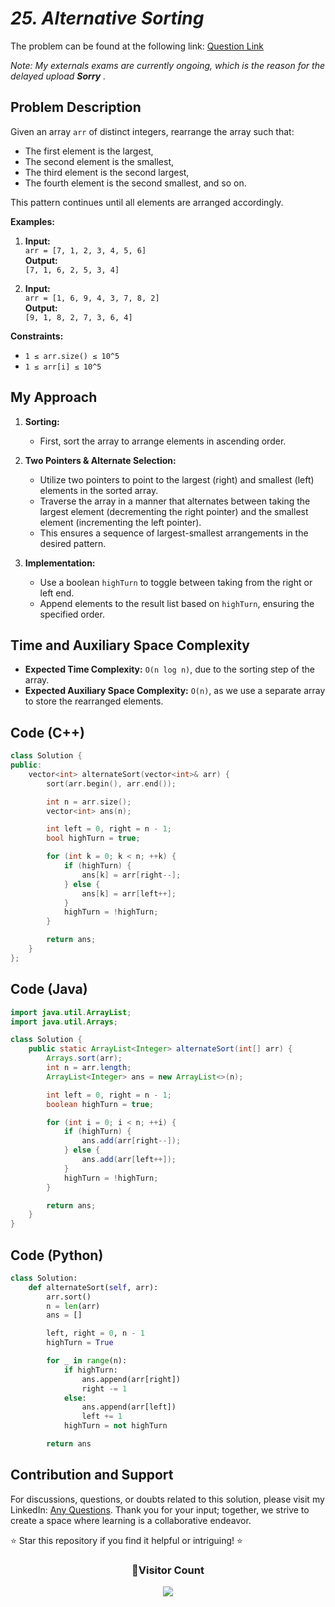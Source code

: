 # _25. Alternative Sorting_

The problem can be found at the following link: [Question Link](https://www.geeksforgeeks.org/problems/alternative-sorting1311/1)

_Note: My externals exams are currently ongoing, which is the reason for the delayed upload **Sorry** ._

## Problem Description

Given an array `arr` of distinct integers, rearrange the array such that:

- The first element is the largest,
- The second element is the smallest,
- The third element is the second largest,
- The fourth element is the second smallest, and so on.

This pattern continues until all elements are arranged accordingly.

**Examples:**

1. **Input:**  
   `arr = [7, 1, 2, 3, 4, 5, 6]`  
   **Output:**  
   `[7, 1, 6, 2, 5, 3, 4]`

2. **Input:**  
   `arr = [1, 6, 9, 4, 3, 7, 8, 2]`  
   **Output:**  
   `[9, 1, 8, 2, 7, 3, 6, 4]`

**Constraints:**

- `1 ≤ arr.size() ≤ 10^5`
- `1 ≤ arr[i] ≤ 10^5`

## My Approach

1. **Sorting:**

   - First, sort the array to arrange elements in ascending order.

2. **Two Pointers & Alternate Selection:**

   - Utilize two pointers to point to the largest (right) and smallest (left) elements in the sorted array.
   - Traverse the array in a manner that alternates between taking the largest element (decrementing the right pointer) and the smallest element (incrementing the left pointer).
   - This ensures a sequence of largest-smallest arrangements in the desired pattern.

3. **Implementation:**
   - Use a boolean `highTurn` to toggle between taking from the right or left end.
   - Append elements to the result list based on `highTurn`, ensuring the specified order.

## Time and Auxiliary Space Complexity

- **Expected Time Complexity:** `O(n log n)`, due to the sorting step of the array.
- **Expected Auxiliary Space Complexity:** `O(n)`, as we use a separate array to store the rearranged elements.

## Code (C++)

```cpp
class Solution {
public:
    vector<int> alternateSort(vector<int>& arr) {
        sort(arr.begin(), arr.end());

        int n = arr.size();
        vector<int> ans(n);

        int left = 0, right = n - 1;
        bool highTurn = true;

        for (int k = 0; k < n; ++k) {
            if (highTurn) {
                ans[k] = arr[right--];
            } else {
                ans[k] = arr[left++];
            }
            highTurn = !highTurn;
        }

        return ans;
    }
};
```

## Code (Java)

```java
import java.util.ArrayList;
import java.util.Arrays;

class Solution {
    public static ArrayList<Integer> alternateSort(int[] arr) {
        Arrays.sort(arr);
        int n = arr.length;
        ArrayList<Integer> ans = new ArrayList<>(n);

        int left = 0, right = n - 1;
        boolean highTurn = true;

        for (int i = 0; i < n; ++i) {
            if (highTurn) {
                ans.add(arr[right--]);
            } else {
                ans.add(arr[left++]);
            }
            highTurn = !highTurn;
        }

        return ans;
    }
}
```

## Code (Python)

```python
class Solution:
    def alternateSort(self, arr):
        arr.sort()
        n = len(arr)
        ans = []

        left, right = 0, n - 1
        highTurn = True

        for _ in range(n):
            if highTurn:
                ans.append(arr[right])
                right -= 1
            else:
                ans.append(arr[left])
                left += 1
            highTurn = not highTurn

        return ans
```

## Contribution and Support

For discussions, questions, or doubts related to this solution, please visit my LinkedIn: [Any Questions](https://www.linkedin.com/in/patel-hetkumar-sandipbhai-8b110525a/). Thank you for your input; together, we strive to create a space where learning is a collaborative endeavor.

⭐ Star this repository if you find it helpful or intriguing! ⭐

<div align=center>
  <h3><b>📍Visitor Count</b></h3>
</div>

<p align="center" >   
  <img src="https://visitor-badge.laobi.icu/badge?page_id=Hunterdii.GeeksforGeeks-POTD" />  
</p>
